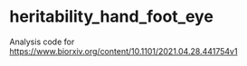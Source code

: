 # heritability_hand_foot_eye

Analysis code for https://www.biorxiv.org/content/10.1101/2021.04.28.441754v1

